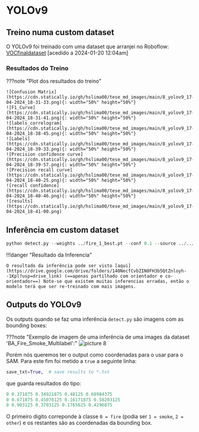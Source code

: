 # YOLOv9


## Treino numa custom dataset

O YOLOv9 foi treinado com uma dataset que arranjei no Roboflow:  [VOCfinaldataset](https://universe.roboflow.com/catargiuconstantinvocdataset/vocfinaldataset) [acedido a 2024-01-20 12:04am]


### Resultados do Treino 

???note "Plot dos resultados do treino"

    ![Confusion Matrix](https://cdn.statically.io/gh/hslima00/tese_md_images/main/8_yolov9_17-04-2024_18-31-33.png){: width="50%" height="50%"}
    ![F1_Curve](https://cdn.statically.io/gh/hslima00/tese_md_images/main/8_yolov9_17-04-2024_18-31-41.png){: width="50%" height="50%"}
    ![labels_correlogram](https://cdn.statically.io/gh/hslima00/tese_md_images/main/8_yolov9_17-04-2024_18-38-45.png){: width="50%" height="50%"}
    ![Labels](https://cdn.statically.io/gh/hslima00/tese_md_images/main/8_yolov9_17-04-2024_18-39-33.png){: width="50%" height="50%"}
    ![Precision confidence curve](https://cdn.statically.io/gh/hslima00/tese_md_images/main/8_yolov9_17-04-2024_18-39-57.png){: width="50%" height="50%"}
    ![Precision recall curve](https://cdn.statically.io/gh/hslima00/tese_md_images/main/8_yolov9_17-04-2024_18-40-25.png){: width="50%" height="50%"}
    ![recall confidence](https://cdn.statically.io/gh/hslima00/tese_md_images/main/8_yolov9_17-04-2024_18-40-46.png){: width="50%" height="50%"}
    ![results](https://cdn.statically.io/gh/hslima00/tese_md_images/main/8_yolov9_17-04-2024_18-41-00.png)  


## Inferência em custom dataset

```python title="Inferência"
python detect.py --weights ../fire_1_best.pt --conf 0.1 --source ../../FIREFRONT_datasets_release/BA_Fire_Smoke_Multilabel/BA_Fire_Smoke_Multilabel_v1/test --device 0

```

!!!danger "Resultado da Inferencia"

    O resultado da inferência pode ser visto [aqui](https://drive.google.com/drive/folders/140NecfCvbZIN8FH3b5QtZnloyh--1Kpl?usp=drive_link) (==apenas partilhado com orientador e co-orientador==) Note-se que existem muitas inferencias erradas, então o modelo terá que ser re-treinado com mais imagens.

  
## Outputs do YOLOv9

Os outputs quando se faz uma inferência `detect.py` são imagens com as bounding boxes:

???note "Exemplo de imagem de uma inferência de uma images da dataset 'BA_Fire_Smoke_Multilabel':"
    ![picture 8](https://cdn.statically.io/gh/hslima00/tese_md_images/main/8_yolov9_17-04-2024_18-46-13.png)  

Porém nós queremos ter o output como coordenadas para o usar para o SAM. Para este fim foi metido a `true` a seguinte linha:

```python title="In 'detect.py' line 34"
save_txt=True,  # save results to *.txt
```

que guarda resultados do tipo:

```python title="Label"
0 0.371875 0.34921875 0.48125 0.68984375
0 0.671875 0.45078125 0.16171875 0.58203125
0 0.903125 0.3703125 0.1765625 0.4296875
```

O primeiro digito correponde à classe `0 = fire` (podia ser `1 = smoke`, `2 = other`) e os restantes são as coordenadas da bounding box.